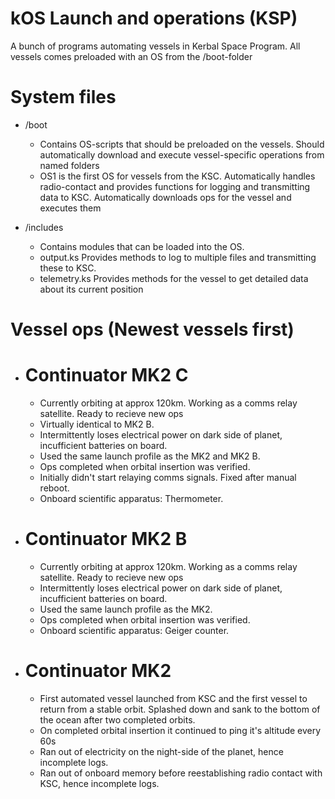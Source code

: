 # kOS Launch and operations (KSP)

A bunch of programs automating vessels in Kerbal Space Program.
All vessels comes preloaded with an OS from the /boot-folder

# System files
* /boot
  - Contains OS-scripts that should be preloaded on the vessels. Should automatically download and execute vessel-specific operations from named folders
  - OS1 is the first OS for vessels from the KSC. Automatically handles radio-contact and provides functions for logging and transmitting data to KSC. Automatically downloads ops for the vessel and executes them

* /includes
  - Contains modules that can be loaded into the OS.
  - output.ks Provides methods to log to multiple files and transmitting these to KSC.
  - telemetry.ks Provides methods for the vessel to get detailed data about its current position


# Vessel ops (Newest vessels first)
* # Continuator MK2 C
  - Currently orbiting at approx 120km. Working as a comms relay satellite. Ready to recieve new ops
  - Virtually identical to MK2 B.
  - Intermittently loses electrical power on dark side of planet, incufficient batteries on board.
  - Used the same launch profile as the MK2 and MK2 B.
  - Ops completed when orbital insertion was verified.
  - Initially didn't start relaying comms signals. Fixed after manual reboot.
  - Onboard scientific apparatus: Thermometer.
* # Continuator MK2 B
  - Currently orbiting at approx 120km. Working as a comms relay satellite. Ready to recieve new ops
  - Intermittently loses electrical power on dark side of planet, incufficient batteries on board.
  - Used the same launch profile as the MK2.
  - Ops completed when orbital insertion was verified.
  - Onboard scientific apparatus: Geiger counter.
* # Continuator MK2
  - First automated vessel launched from KSC and the first vessel to return from a stable orbit. Splashed down and sank to the bottom of the ocean after two completed orbits.
  - On completed orbital insertion it continued to ping it's altitude every 60s
  - Ran out of electricity on the night-side of the planet, hence incomplete logs.
  - Ran out of onboard memory before reestablishing radio contact with KSC, hence incomplete logs.
